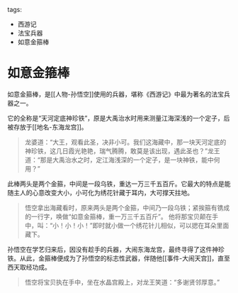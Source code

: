 tags:
  - 西游记
  - 法宝兵器
  - 如意金箍棒

# 如意金箍棒

如意金箍棒，是[[人物-孙悟空]]使用的兵器，堪称《西游记》中最为著名的法宝兵器之一。

它的全称是“天河定底神珍铁”，原是大禹治水时用来测量江海深浅的一个定子，后被存放于[[地名-东海龙宫]]。

> 龙婆道：“大王，观看此圣，决非小可。我们这海藏中，那一块天河定底的神珍铁，这几日霞光艳艳，瑞气腾腾，敢莫是该出现，遇此圣也？”龙王道：“那是大禹治水之时，定江海浅深的一个定子，是一块神铁，能中何用？”

此棒两头是两个金箍，中间是一段乌铁，重达一万三千五百斤。它最大的特点是能随主人的心意改变大小，小可化为绣花针藏于耳内，大可撑天拄地。

> 悟空拿出海藏看时，原来两头是两个金箍，中间乃一段乌铁；紧挨箍有镌成的一行字，唤做“如意金箍棒，重一万三千五百斤”。
> 他将那宝贝颠在手中，叫：“小！小！小！”即时就小做一个绣花针儿相似，可以揌在耳朵里面藏下。

孙悟空在学艺归来后，因没有趁手的兵器，大闹东海龙宫，最终寻得了这件神珍铁。从此，金箍棒便成为了孙悟空的标志性武器，伴随他[[事件-大闹天宫]]，直至西天取经功成。

> 悟空将宝贝执在手中，坐在水晶宫殿上，对龙王笑道：“多谢贤邻厚意。”
